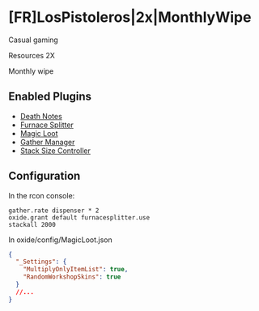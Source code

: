 # [FR]LosPistoleros|2x|MonthlyWipe

Casual gaming

Resources 2X

Monthly wipe

## Enabled Plugins

* [Death Notes](https://umod.org/plugins/death-notes)
* [Furnace Splitter](https://umod.org/plugins/furnace-splitter)
* [Magic Loot](https://umod.org/plugins/magic-loot)
* [Gather Manager](https://umod.org/plugins/gather-manager)
* [Stack Size Controller](https://umod.org/plugins/stack-size-controller)

## Configuration

In the rcon console:

```
gather.rate dispenser * 2
oxide.grant default furnacesplitter.use
stackall 2000
```

In oxide/config/MagicLoot.json

```json
{
  "_Settings": {
    "MultiplyOnlyItemList": true,
    "RandomWorkshopSkins": true
  }
  //...
}
